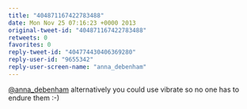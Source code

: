 ```yaml
---
title: "404871167422783488"
date: Mon Nov 25 07:16:23 +0000 2013
original-tweet-id: "404871167422783488"
retweets: 0
favorites: 0
reply-tweet-id: "404774430406369280"
reply-user-id: "9655342"
reply-user-screen-name: "anna_debenham"
---
```

<a href="https://twitter.com/anna_debenham">@anna_debenham</a> alternatively you could use vibrate so no one has to endure them :-)

